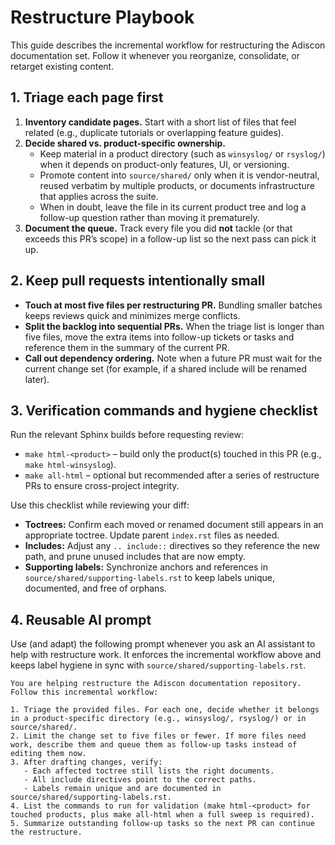 # Restructure Playbook

This guide describes the incremental workflow for restructuring the Adiscon documentation set. Follow it whenever you reorganize, consolidate, or retarget existing content.

## 1. Triage each page first

1. **Inventory candidate pages.** Start with a short list of files that feel related (e.g., duplicate tutorials or overlapping feature guides).
2. **Decide shared vs. product-specific ownership.**
   - Keep material in a product directory (such as `winsyslog/` or `rsyslog/`) when it depends on product-only features, UI, or versioning.
   - Promote content into `source/shared/` only when it is vendor-neutral, reused verbatim by multiple products, or documents infrastructure that applies across the suite.
   - When in doubt, leave the file in its current product tree and log a follow-up question rather than moving it prematurely.
3. **Document the queue.** Track every file you did **not** tackle (or that exceeds this PR’s scope) in a follow-up list so the next pass can pick it up.

## 2. Keep pull requests intentionally small

- **Touch at most five files per restructuring PR.** Bundling smaller batches keeps reviews quick and minimizes merge conflicts.
- **Split the backlog into sequential PRs.** When the triage list is longer than five files, move the extra items into follow-up tickets or tasks and reference them in the summary of the current PR.
- **Call out dependency ordering.** Note when a future PR must wait for the current change set (for example, if a shared include will be renamed later).

## 3. Verification commands and hygiene checklist

Run the relevant Sphinx builds before requesting review:

- `make html-<product>` – build only the product(s) touched in this PR (e.g., `make html-winsyslog`).
- `make all-html` – optional but recommended after a series of restructure PRs to ensure cross-project integrity.

Use this checklist while reviewing your diff:

- **Toctrees:** Confirm each moved or renamed document still appears in an appropriate toctree. Update parent `index.rst` files as needed.
- **Includes:** Adjust any `.. include::` directives so they reference the new path, and prune unused includes that are now empty.
- **Supporting labels:** Synchronize anchors and references in `source/shared/supporting-labels.rst` to keep labels unique, documented, and free of orphans.

## 4. Reusable AI prompt

Use (and adapt) the following prompt whenever you ask an AI assistant to help with restructure work. It enforces the incremental workflow above and keeps label hygiene in sync with `source/shared/supporting-labels.rst`.

```text
You are helping restructure the Adiscon documentation repository. Follow this incremental workflow:

1. Triage the provided files. For each one, decide whether it belongs in a product-specific directory (e.g., winsyslog/, rsyslog/) or in source/shared/.
2. Limit the change set to five files or fewer. If more files need work, describe them and queue them as follow-up tasks instead of editing them now.
3. After drafting changes, verify:
   - Each affected toctree still lists the right documents.
   - All include directives point to the correct paths.
   - Labels remain unique and are documented in source/shared/supporting-labels.rst.
4. List the commands to run for validation (make html-<product> for touched products, plus make all-html when a full sweep is required).
5. Summarize outstanding follow-up tasks so the next PR can continue the restructure.
```
